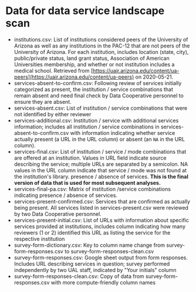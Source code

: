 # Data for data service landscape scan

+ institutions.csv: List of institutions considered peers of the University of 
Arizona as well as any institutions in the PAC-12 that are not peers of the 
University of Arizona. For each institution, includes location (state, city), 
public/private status, land grant status, Association of American Universities 
membership, and whether or not institution includes a medical school. Retrieved 
from [https://uair.arizona.edu/content/ua-peers](https://uair.arizona.edu/content/ua-peers) 
on 2020-05-21.
+ services-absent-to-confirm.csv: Following review of services initially 
categorized as present, the institution / service combinations that remain 
absent and need final check by Data Cooperative personnel to ensure they are 
absent.
+ services-absent.csv: List of institution / service combinations that were not 
identified by either reviewer
+ services-additional.csv: Institution / service with additional services 
information; includes all institution / service combinations in 
services-absent-to-confirm.csv with information indicating whether service 
actually present (a URL in the URL column) or absent (an `NA` in the URL 
column).
+ services-final.csv: List of institution / service / mode combinations 
that are offered at an institution. Values in URL field indicate source 
describing the service; multiple URLs are separated by a semicolon. NA values 
in the URL column indicate that service / mode was not found at the 
institution's library.
presence / absence of services.
**This is the final version of data that is used for most subsequent analyses.**
+ services-final-pa.csv: Matrix of institution /service combinations indicating 
presence / absence of services. 
+ services-present-confirmed.csv: Services that are confirmed as actually being 
present. All services listed in services-present.csv were reviewed by two Data 
Cooperative personnel.
+ services-present-initial.csv: List of URLs with information about specific 
services provided at institutions, includes column indicating how many reviewers 
(1 or 2) identified this URL as listing the service for the respective 
institution
+ survey-form-dictionary.csv: Key to column name change from 
survey-form-responses.csv to survey-form-responses-clean.csv
+ survey-form-responses.csv: Google sheet output from form responses. Includes 
URL describing services in question; survey performed independently by two UAL 
staff, indicated by "Your initials" column
+ survey-form-responses-clean.csv: Copy of data from survey-form-responses.csv 
with more compute-friendly column names